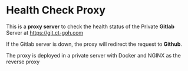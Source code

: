 # Health Check Proxy
This is a **proxy server** to check the health status of the Private **Gitlab** Server at https://git.ct-goh.com

If the Gitlab server is down, the proxy will redirect the request to **Github**.

The proxy is deployed in a private server with Docker and NGINX as the reverse proxy
